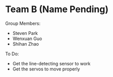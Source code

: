 # Team B (Name Pending)

Group Members:
- Steven Park
- Wenxuan Guo
- Shihan Zhao

To Do:
- Get the line-detecting sensor to work
- Get the servos to move properly
